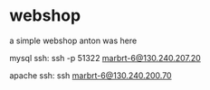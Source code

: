# webshop
a simple webshop
anton was here

mysql ssh:
ssh -p 51322 marbrt-6@130.240.207.20

apache ssh:
ssh marbrt-6@130.240.200.70

